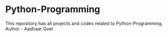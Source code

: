 # Python-Programming
This repository has all projects and codes related to Python-Programming. Author - Aadhaar Goel
